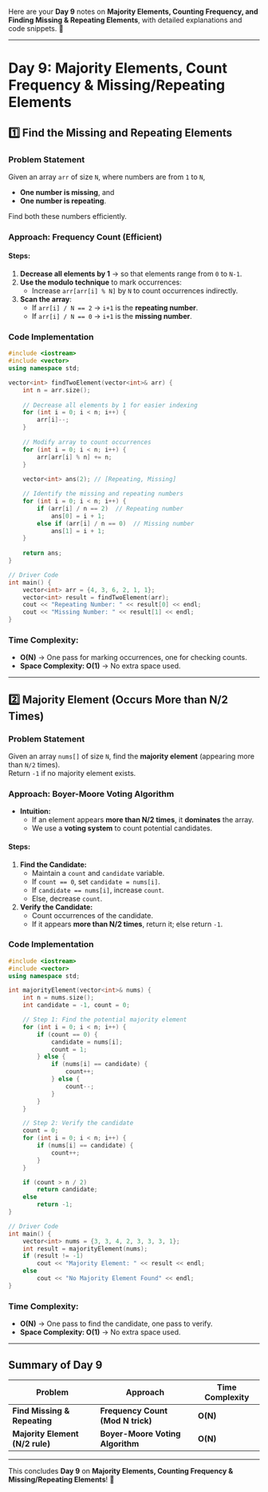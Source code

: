 Here are your **Day 9** notes on **Majority Elements, Counting Frequency, and Finding Missing & Repeating Elements**, with detailed explanations and code snippets. 🚀  

---

# **Day 9: Majority Elements, Count Frequency & Missing/Repeating Elements**  

## **1️⃣ Find the Missing and Repeating Elements**  
### **Problem Statement**  
Given an array `arr` of size `N`, where numbers are from `1` to `N`,  
- **One number is missing**, and  
- **One number is repeating**.  

Find both these numbers efficiently.  

### **Approach: Frequency Count (Efficient)**  
#### **Steps:**  
1. **Decrease all elements by 1** → so that elements range from `0` to `N-1`.  
2. **Use the modulo technique** to mark occurrences:  
   - Increase `arr[arr[i] % N]` by `N` to count occurrences indirectly.  
3. **Scan the array**:  
   - If `arr[i] / N == 2` → `i+1` is the **repeating number**.  
   - If `arr[i] / N == 0` → `i+1` is the **missing number**.  

### **Code Implementation**
```cpp
#include <iostream>
#include <vector>
using namespace std;

vector<int> findTwoElement(vector<int>& arr) {
    int n = arr.size();
    
    // Decrease all elements by 1 for easier indexing
    for (int i = 0; i < n; i++) {
        arr[i]--;
    }
    
    // Modify array to count occurrences
    for (int i = 0; i < n; i++) {
        arr[arr[i] % n] += n;
    }
    
    vector<int> ans(2); // [Repeating, Missing]

    // Identify the missing and repeating numbers
    for (int i = 0; i < n; i++) {
        if (arr[i] / n == 2)  // Repeating number
            ans[0] = i + 1;
        else if (arr[i] / n == 0)  // Missing number
            ans[1] = i + 1;
    }
    
    return ans;
}

// Driver Code
int main() {
    vector<int> arr = {4, 3, 6, 2, 1, 1};
    vector<int> result = findTwoElement(arr);
    cout << "Repeating Number: " << result[0] << endl;
    cout << "Missing Number: " << result[1] << endl;
}
```
### **Time Complexity:**  
- **O(N)** → One pass for marking occurrences, one for checking counts.  
- **Space Complexity: O(1)** → No extra space used.  

---

## **2️⃣ Majority Element (Occurs More than N/2 Times)**  
### **Problem Statement**  
Given an array `nums[]` of size `N`, find the **majority element** (appearing more than `N/2` times).  
Return `-1` if no majority element exists.  

### **Approach: Boyer-Moore Voting Algorithm**  
- **Intuition:**  
  - If an element appears **more than N/2 times**, it **dominates** the array.  
  - We use a **voting system** to count potential candidates.  

#### **Steps:**  
1. **Find the Candidate:**  
   - Maintain a `count` and `candidate` variable.  
   - If `count == 0`, set `candidate = nums[i]`.  
   - If `candidate == nums[i]`, increase `count`.  
   - Else, decrease `count`.  
2. **Verify the Candidate:**  
   - Count occurrences of the candidate.  
   - If it appears **more than N/2 times**, return it; else return `-1`.  

### **Code Implementation**
```cpp
#include <iostream>
#include <vector>
using namespace std;

int majorityElement(vector<int>& nums) {
    int n = nums.size();
    int candidate = -1, count = 0;

    // Step 1: Find the potential majority element
    for (int i = 0; i < n; i++) {
        if (count == 0) {
            candidate = nums[i];
            count = 1;
        } else {
            if (nums[i] == candidate) {
                count++;
            } else {
                count--;
            }
        }
    }

    // Step 2: Verify the candidate
    count = 0;
    for (int i = 0; i < n; i++) {
        if (nums[i] == candidate) {
            count++;
        }
    }

    if (count > n / 2)
        return candidate;
    else
        return -1;
}

// Driver Code
int main() {
    vector<int> nums = {3, 3, 4, 2, 3, 3, 3, 1};
    int result = majorityElement(nums);
    if (result != -1)
        cout << "Majority Element: " << result << endl;
    else
        cout << "No Majority Element Found" << endl;
}
```
### **Time Complexity:**  
- **O(N)** → One pass to find the candidate, one pass to verify.  
- **Space Complexity: O(1)** → No extra space used.  

---

## **Summary of Day 9**  
| **Problem**                  | **Approach**                               | **Time Complexity** |
|------------------------------|-------------------------------------------|--------------------|
| **Find Missing & Repeating**  | **Frequency Count (Mod N trick)**         | **O(N)** |
| **Majority Element (N/2 rule)** | **Boyer-Moore Voting Algorithm**          | **O(N)** |

---

This concludes **Day 9** on **Majority Elements, Counting Frequency & Missing/Repeating Elements**! 🚀  
